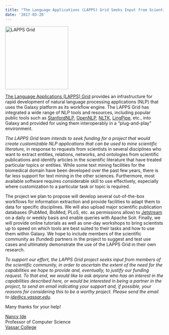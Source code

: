 ```yaml
---
title: "The Language Applications (LAPPS) Grid Seeks Input from Scientists Who Want to Mine Scientific Literature"
date: '2017-03-20'
---
```

<div class='right'><a href='http://www.lappsgrid.org'><img src="/src/use/lapps-grid/lapps-grid-logo.png" alt="LAPPS Grid" width="200" /></a>
</div>

[The Language Applications (LAPPS) Grid](http://www.lappsgrid.org) provides an infrastructure for rapid development of natural language processing applications (NLP) that uses the Galaxy platform as its workflow engine. The LAPPS Grid has integrated a wide range of NLP tools and resources, including popular public tools such as [StanfordNLP](https://github.com/stanfordnlp), [OpenNLP](https://opennlp.apache.org/), [NLTK](http://www.nltk.org/), [LingPipe](http://alias-i.com/lingpipe/index.html), etc., into Galaxy and provided for using them interoperably in a “plug-and-play” environment.

*The LAPPS Grid team intends to seek funding for a project that would create customizable NLP applications that can be used to mine scientific literature,* in response to requests from scientists in several disciplines who want to extract entities, relations, networks, and ontologies from scientific publications and identify articles in the scientific literature that have treated particular topics or entities. While some text mining facilities for the biomedical domain have been developed over the past few years, there is far less support for text mining in the other sciences. Furthermore, most available software requires considerable skill to use effectively, especially where customization to a particular task or topic is required.

The project we plan to propose will develop several out-of-the-box workflows for information extraction and provide facilities to adapt them to data for specific disciplines. We will also upload major scientific publication databases (PubMed, BioMed, PLoS, etc. as permissions allow) to [Jetstream](https://jetstream-cloud.org/) on a daily or weekly basis and enable queries with Apache Solr. Finally, we will provide online tutorials as well as one-day workshops to bring scientists up to speed on which tools are best suited to their tasks and how to use them within Galaxy. We hope to include members of the scientific community as (funded) partners in the project to suggest and test use cases and ultimately demonstrate the use of the LAPPS Grid in their own research.

*To support our effort, the LAPPS Grid project seeks input from members of the scientific community, in order to ascertain the extent of the need for the capabilities we hope to provide and, eventually, to justify our funding request. To that end, we would like to ask anyone who has an interest in the capabilities described here, or would be interested in being a partner in the project, to send an email indicating your support and, if possible, your reasons for considering this to be a worthy project. Please send the email to [ide@cs.vassar.edu](mailto:ide@cs.vassar.edu).*

Many thanks for your help!

[Nancy Ide](https://www.cs.vassar.edu/~ide/)<br />
Professor of Computer Science<br />
[Vassar College](https://www.vassar.edu/)
